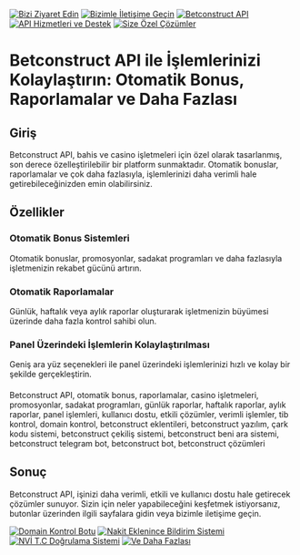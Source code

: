 [![Bizi Ziyaret Edin](https://img.shields.io/badge/-Bizi%20Ziyaret%20Edin-blue)](https://betxsolutions.com/)
[![Bizimle İletişime Geçin](https://img.shields.io/badge/-Bizimle%20İletişime%20Geçin-green)](https://betxsolutions.com/)
[![Betconstruct API](https://img.shields.io/badge/-Betconstruct%20API-red)](https://betxsolutions.com/)
[![API Hizmetleri ve Destek](https://img.shields.io/badge/-API%20Hizmetleri%20ve%20Destek-yellow)](https://betxsolutions.com/)
[![Size Özel Çözümler](https://img.shields.io/badge/-Size%20Özel%20Çözümler-orange)](https://betxsolutions.com/)

# Betconstruct API ile İşlemlerinizi Kolaylaştırın: Otomatik Bonus, Raporlamalar ve Daha Fazlası 


## Giriş
Betconstruct API, bahis ve casino işletmeleri için özel olarak tasarlanmış, son derece özelleştirilebilir bir platform sunmaktadır. Otomatik bonuslar, raporlamalar ve çok daha fazlasıyla, işlemlerinizi daha verimli hale getirebileceğinizden emin olabilirsiniz.


## Özellikler

### Otomatik Bonus Sistemleri
Otomatik bonuslar, promosyonlar, sadakat programları ve daha fazlasıyla işletmenizin rekabet gücünü artırın.

### Otomatik Raporlamalar
Günlük, haftalık veya aylık raporlar oluşturarak işletmenizin büyümesi üzerinde daha fazla kontrol sahibi olun.

### Panel Üzerindeki İşlemlerin Kolaylaştırılması
Geniş ara yüz seçenekleri ile panel üzerindeki işlemlerinizi hızlı ve kolay bir şekilde gerçekleştirin.

####
Betconstruct API, otomatik bonus, raporlamalar, casino işletmeleri, promosyonlar, sadakat programları, günlük raporlar, haftalık raporlar, aylık raporlar, panel işlemleri, kullanıcı dostu, etkili çözümler, verimli işlemler, tib kontrol, domain kontrol, betconstruct eklentileri, betconstruct yazılım, çark kodu sistemi, betconstruct çekiliş sistemi, betconstruct beni ara sistemi, betconstruct telegram bot, betconstruct bot, betconstruct çözümleri


## Sonuç
Betconstruct API, işinizi daha verimli, etkili ve kullanıcı dostu hale getirecek çözümler sunuyor. Sizin için neler yapabileceğini keşfetmek istiyorsanız, butonlar üzerinden ilgili sayfalara gidin veya bizimle iletişime geçin.


[![Domain Kontrol Botu](https://img.shields.io/badge/-Domain%20Kontrol%20Botu-purple)](https://betxsolutions.com/)
[![Nakit Eklenince Bildirim Sistemi](https://img.shields.io/badge/-Nakit%20Eklenince%20Bildirim%20Sistemi-green)](https://betxsolutions.com/)
[![NVİ T.C Doğrulama Sistemi](https://img.shields.io/badge/-NVİ%20T.C%20Doğrulama%20Sistemi-yellow)](https://betxsolutions.com/)
[![Ve Daha Fazlası](https://img.shields.io/badge/-Ve%20Daha%20Fazlası-gray)](https://betxsolutions.com/)
